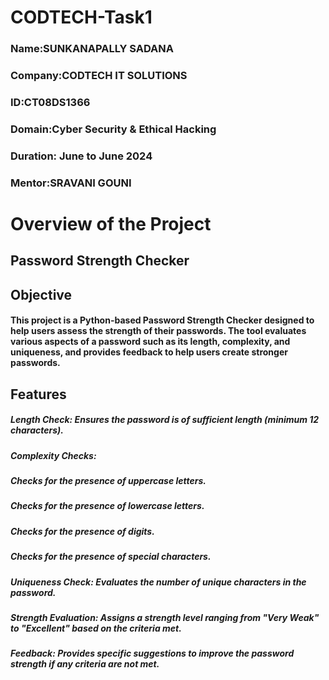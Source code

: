 # CODTECH-Task1
### Name:SUNKANAPALLY SADANA
### Company:CODTECH IT SOLUTIONS
### ID:CT08DS1366
### Domain:Cyber Security & Ethical Hacking
### Duration: June to June 2024
### Mentor:SRAVANI GOUNI
# Overview of the Project
## Password Strength Checker
## Objective
#### This project is a Python-based Password Strength Checker designed to help users assess the strength of their passwords. The tool evaluates various aspects of a password such as its length, complexity, and uniqueness, and provides feedback to help users create stronger passwords.

## Features
##### Length Check: Ensures the password is of sufficient length (minimum 12 characters).
##### Complexity Checks:
##### Checks for the presence of uppercase letters.
##### Checks for the presence of lowercase letters.
##### Checks for the presence of digits.
##### Checks for the presence of special characters.
##### Uniqueness Check: Evaluates the number of unique characters in the password.
##### Strength Evaluation: Assigns a strength level ranging from "Very Weak" to "Excellent" based on the criteria met.
##### Feedback: Provides specific suggestions to improve the password strength if any criteria are not met.
